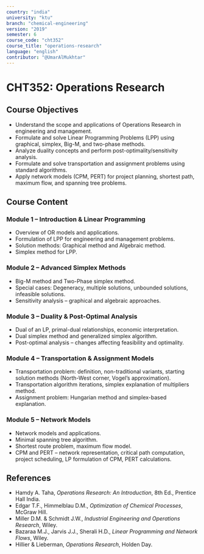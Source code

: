 ```yaml
---
country: "india"
university: "ktu"
branch: "chemical-engineering"
version: "2019"
semester: 6
course_code: "cht352"
course_title: "operations-research"
language: "english"
contributor: "@UmarAlMukhtar"
---
```


# CHT352: Operations Research

## Course Objectives
* Understand the scope and applications of Operations Research in engineering and management.  
* Formulate and solve Linear Programming Problems (LPP) using graphical, simplex, Big-M, and two-phase methods.  
* Analyze duality concepts and perform post-optimality/sensitivity analysis.  
* Formulate and solve transportation and assignment problems using standard algorithms.  
* Apply network models (CPM, PERT) for project planning, shortest path, maximum flow, and spanning tree problems.  

## Course Content

### Module 1 – Introduction & Linear Programming
* Overview of OR models and applications.  
* Formulation of LPP for engineering and management problems.  
* Solution methods: Graphical method and Algebraic method.  
* Simplex method for LPP.  

### Module 2 – Advanced Simplex Methods
* Big-M method and Two-Phase simplex method.  
* Special cases: Degeneracy, multiple solutions, unbounded solutions, infeasible solutions.  
* Sensitivity analysis – graphical and algebraic approaches.  

### Module 3 – Duality & Post-Optimal Analysis
* Dual of an LP, primal-dual relationships, economic interpretation.  
* Dual simplex method and generalized simplex algorithm.  
* Post-optimal analysis – changes affecting feasibility and optimality.  

### Module 4 – Transportation & Assignment Models
* Transportation problem: definition, non-traditional variants, starting solution methods (North-West corner, Vogel’s approximation).  
* Transportation algorithm iterations, simplex explanation of multipliers method.  
* Assignment problem: Hungarian method and simplex-based explanation.  

### Module 5 – Network Models
* Network models and applications.  
* Minimal spanning tree algorithm.  
* Shortest route problem, maximum flow model.  
* CPM and PERT – network representation, critical path computation, project scheduling, LP formulation of CPM, PERT calculations.  

## References
* Hamdy A. Taha, *Operations Research: An Introduction*, 8th Ed., Prentice Hall India.  
* Edgar T.F., Himmelblau D.M., *Optimization of Chemical Processes*, McGraw Hill.  
* Miller D.M. & Schmidt J.W., *Industrial Engineering and Operations Research*, Wiley.  
* Bazaraa M.J., Jarvis J.J., Sherali H.D., *Linear Programming and Network Flows*, Wiley.  
* Hillier & Lieberman, *Operations Research*, Holden Day.  
